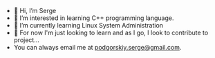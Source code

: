 - 👋 Hi, I’m Serge
- 👀 I’m interested in learning C++ programming language.
- 🌱 I’m currently learning Linux System Administration
- 💞️ For now I'm just looking to learn and as I go, I look to contribute to project...
- You can always email me at podgorskiy.serge@gmail.com.

<!---
invictus2986/invictus2986 is a ✨ special ✨ repository because its `README.md` (this file) appears on your GitHub profile.
You can click the Preview link to take a look at your changes.
--->
